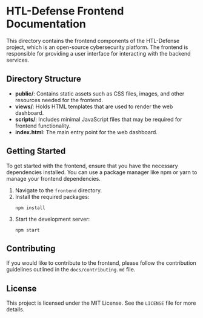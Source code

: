 # HTL-Defense Frontend Documentation

This directory contains the frontend components of the HTL-Defense project, which is an open-source cybersecurity platform. The frontend is responsible for providing a user interface for interacting with the backend services.

## Directory Structure

- **public/**: Contains static assets such as CSS files, images, and other resources needed for the frontend.
- **views/**: Holds HTML templates that are used to render the web dashboard.
- **scripts/**: Includes minimal JavaScript files that may be required for frontend functionality.
- **index.html**: The main entry point for the web dashboard.

## Getting Started

To get started with the frontend, ensure that you have the necessary dependencies installed. You can use a package manager like npm or yarn to manage your frontend dependencies.

1. Navigate to the `frontend` directory.
2. Install the required packages:
   ```
   npm install
   ```
3. Start the development server:
   ```
   npm start
   ```

## Contributing

If you would like to contribute to the frontend, please follow the contribution guidelines outlined in the `docs/contributing.md` file.

## License

This project is licensed under the MIT License. See the `LICENSE` file for more details.